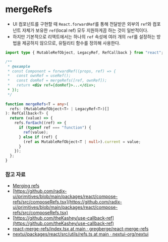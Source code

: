 # mergeRefs

* UI 컴포넌트를 구현할 때 `React.forwardRef`를 통해 전달받은 외부의 `ref`와 컴포넌트 자체가 보유한 `ref`(local ref) 모두 지원하게끔 하는 것이 일반적이다.
* 하지만 기본적으로 리액트에서는 하나의 `ref` 속성에 여러 개의 `ref`를 설정하는 방법을 제공하지 않으므로, 유틸리티 함수를 정의해 사용한다.

```typescript
import type { MutableRefObject, LegacyRef, RefCallback } from "react";

/**
 * @example
 * const Component = forwardRef((props, ref) => {
 *   const ownRef = useRef();
 *   const domRef = mergeRefs([ref, ownRef]); 
 *   return <div ref={domRef}>...</div>;
 * });
 */
 
function mergeRefs<T = any>(
  refs: (MutableRefObject<T> | LegacyRef<T>)[]
): RefCallback<T> {
  return (value) => {
    refs.forEach((ref) => {
      if (typeof ref === "function") {
        ref(value);
      } else if (ref) {
        (ref as MutableRefObject<T | null>).current = value;
      }
    });
  };
}
```

### 참고 자료

* [Merging refs](https://dev.to/thekashey/merging-refs-41l8)
* [https://github.com/radix-ui/primitives/blob/main/packages/react/compose-refs/src/composeRefs.tsx](https://github.com/radix-ui/primitives/blob/main/packages/react/compose-refs/src/composeRefs.tsx)
* [https://github.com/theKashey/use-callback-ref](https://github.com/theKashey/use-callback-ref)
* [react-merge-refs/index.tsx at main · gregberge/react-merge-refs](https://github.com/gregberge/react-merge-refs/blob/main/src/index.tsx)
* [nextui/packages/react/src/utils/refs.ts at main · nextui-org/nextui](https://github.com/nextui-org/nextui/blob/main/packages/react/src/utils/refs.ts)
